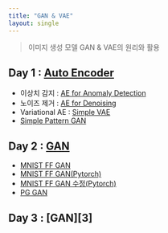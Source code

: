 ```yaml
---
title: "GAN & VAE"
layout: single
---
```


> 이미지 생성 모델 GAN & VAE의 원리와 활용

## Day 1 : [Auto Encoder][1]
* 이상치 감지 : [AE for Anomaly Detection][1-1]
* 노이즈 제거 : [AE for Denoising][1-2]
* Variational AE : [Simple VAE][1-3]
* [Simple Pattern GAN][1-4]

## Day 2 : [GAN][2]
* [MNIST FF GAN][2-1]
* [MNIST FF GAN(Pytorch)][2-2]
* [MNIST FF GAN 수정(Pytorch)][2-3]
* [PG GAN][2-4]

## Day 3 : [GAN][3]

[1]: https://drive.google.com/file/d/1WC47CnqP8UPfHVOGLv08jl7O5NaqkyVA/view
[1-1]: https://colab.research.google.com/drive/1kUbJrNBmVY_rwSV78DNapu6XMaq3zBRH
[1-2]: https://colab.research.google.com/drive/1MF5SzZsG313oUd14CWIjYJbTy-0_ddih
[1-3]: https://colab.research.google.com/drive/1YETknhagdWwcCWU9JZsD6luNoENwkziQ
[1-4]: https://colab.research.google.com/drive/1EuTuzNhPUPiXmjUqKgyR_9g_z-jle2ZR
[2]: https://drive.google.com/file/d/1WJCQIOMrWsqERzKYilACVOpdvL0VaUGV/view
[2-1]: https://colab.research.google.com/drive/1qlnWEzJ6EFMlMqNe_X5HGTGSvA7q2ocl
[2-2]: https://colab.research.google.com/drive/1-I8uVsWVZ0JxKNkPKfRSVnWRTylEklgo
[2-3]: https://colab.research.google.com/drive/1WKOrvUFHdNPcbpZfT9oVgRuYFJnUlKUI
[2-4]: https://machinelearningmastery.com/how-to-train-a-progressive-growing-gan-in-keras-for-synthesizing-faces/
